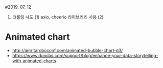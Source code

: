 #2019. 07. 12
1. 크롤링 시도
  (1) axio, cheerio 라이브러리 사용
  (2) 
# Animated chart
- http://amritaroboconf.com/animated-bubble-chart-d3/
- https://www.dundas.com/support/blog/enhance-your-data-storytelling-with-animated-charts
